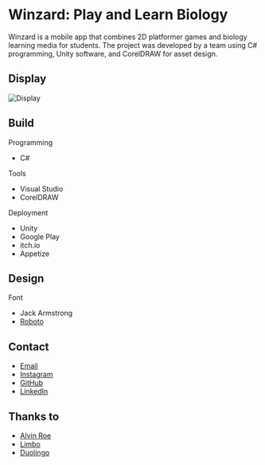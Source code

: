 # Winzard: Play and Learn Biology
Winzard is a mobile app that combines 2D platformer games and biology learning media for students. The project was developed by a team using C# programming, Unity software, and CorelDRAW for asset design.

## Display
![Display](https://luqmanherifa.site/img/imgwinzard.png)

## Build
Programming
  - C#
  
Tools
  - Visual Studio
  - CorelDRAW

Deployment
  - Unity
  - Google Play
  - itch.io
  - Appetize

## Design
Font
  - Jack Armstrong
  - [Roboto](https://fonts.google.com/specimen/Roboto)
  
## Contact
  - [Email](mailto:luqmanherifa@gmail.com)
  - [Instagram](https://www.instagram.com/luqmanherifa)
  - [GitHub](https://github.com/luqmanherifa)
  - [LinkedIn](https://www.linkedin.com/in/luqmanherifa)

## Thanks to
  - [Alvin Roe](https://www.youtube.com/@AlvinRoe)
  - [Limbo](https://playdead.com/games/limbo)
  - [Duolingo](https://www.duolingo.com)
